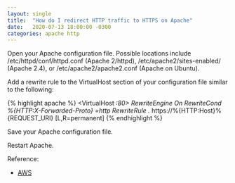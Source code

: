```yaml
---
layout: single
title:  "How do I redirect HTTP traffic to HTTPS on Apache"
date:   2020-07-13 18:00:00 -0300
categories: apache http
---
```


Open your Apache configuration file. Possible locations include /etc/httpd/conf/httpd.conf (Apache 2/httpd), /etc/apache2/sites-enabled/ (Apache 2.4), or /etc/apache2/apache2.conf (Apache on Ubuntu).

Add a rewrite rule to the VirtualHost section of your configuration file similar to the following:

{% highlight apache %}
<VirtualHost *:80>
    RewriteEngine On
    RewriteCond %{HTTP:X-Forwarded-Proto} =http
    RewriteRule .* https://%{HTTP:Host}%{REQUEST_URI} [L,R=permanent]
</VirtualHost>
{% endhighlight %}

Save your Apache configuration file.

Restart Apache.

Reference: 
- [AWS][1]

[1]: https://aws.amazon.com/premiumsupport/knowledge-center/redirect-http-https-elb/
